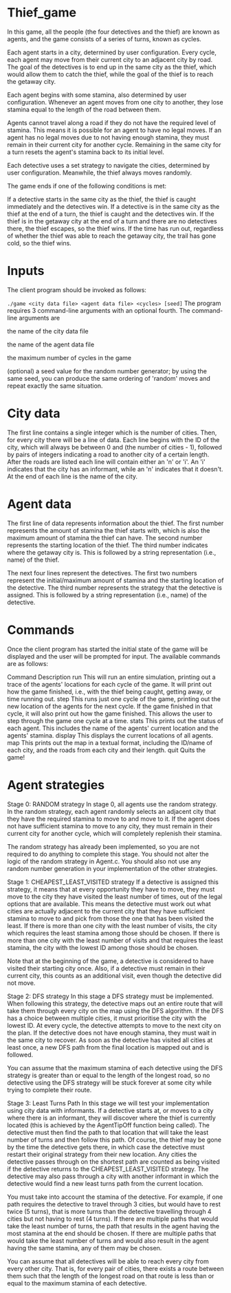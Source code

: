 # Thief_game
In this game, all the people (the four detectives and the thief) are known as agents, and the game consists of a series of turns, known as cycles.

Each agent starts in a city, determined by user configuration. Every cycle, each agent may move from their current city to an adjacent city by road. The goal of the detectives is to end up in the same city as the thief, which would allow them to catch the thief, while the goal of the thief is to reach the getaway city.

Each agent begins with some stamina, also determined by user configuration. Whenever an agent moves from one city to another, they lose stamina equal to the length of the road between them.

Agents cannot travel along a road if they do not have the required level of stamina. This means it is possible for an agent to have no legal moves. If an agent has no legal moves due to not having enough stamina, they must remain in their current city for another cycle. Remaining in the same city for a turn resets the agent's stamina back to its initial level.

Each detective uses a set strategy to navigate the cities, determined by user configuration. Meanwhile, the thief always moves randomly.

The game ends if one of the following conditions is met:

If a detective starts in the same city as the thief, the thief is caught immediately and the detectives win.
If a detective is in the same city as the thief at the end of a turn, the thief is caught and the detectives win.
If the thief is in the getaway city at the end of a turn and there are no detectives there, the thief escapes, so the thief wins.
If the time has run out, regardless of whether the thief was able to reach the getaway city, the trail has gone cold, so the thief wins.

# Inputs
The client program should be invoked as follows:

`./game <city data file> <agent data file> <cycles> [seed]`
The program requires 3 command-line arguments with an optional fourth. The command-line arguments are

the name of the city data file

the name of the agent data file

the maximum number of cycles in the game

(optional) a seed value for the random number generator; by using the same seed, you can produce the same ordering of 'random' moves and repeat exactly the same situation.

# City data
The first line contains a single integer which is the number of cities. Then, for every city there will be a line of data. Each line begins with the ID of the city, which will always be between 0 and (the number of cities - 1), followed by pairs of integers indicating a road to another city of a certain length. After the roads are listed each line will contain either an 'n' or 'i'. An 'i' indicates that the city has an informant, while an 'n' indicates that it doesn't. At the end of each line is the name of the city.

# Agent data
The first line of data represents information about the thief. The first number represents the amount of stamina the thief starts with, which is also the maximum amount of stamina the thief can have. The second number represents the starting location of the thief. The third number indicates where the getaway city is. This is followed by a string representation (i.e., name) of the thief.

The next four lines represent the detectives. The first two numbers represent the initial/maximum amount of stamina and the starting location of the detective. The third number represents the strategy that the detective is assigned. This is followed by a string representation (i.e., name) of the detective.

# Commands
Once the client program has started the initial state of the game will be displayed and the user will be prompted for input. The available commands are as follows:

Command	Description
run	This will run an entire simulation, printing out a trace of the agents' locations for each cycle of the game. It will print out how the game finished, i.e., with the thief being caught, getting away, or time running out.
step	This runs just one cycle of the game, printing out the new location of the agents for the next cycle. If the game finished in that cycle, it will also print out how the game finished. This allows the user to step through the game one cycle at a time.
stats	This prints out the status of each agent. This includes the name of the agents' current location and the agents' stamina.
display	This displays the current locations of all agents.
map	This prints out the map in a textual format, including the ID/name of each city, and the roads from each city and their length.
quit	Quits the game!

# Agent strategies
Stage 0: RANDOM strategy
In stage 0, all agents use the random strategy. In the random strategy, each agent randomly selects an adjacent city that they have the required stamina to move to and move to it. If the agent does not have sufficient stamina to move to any city, they must remain in their current city for another cycle, which will completely replenish their stamina.

The random strategy has already been implemented, so you are not required to do anything to complete this stage. You should not alter the logic of the random strategy in Agent.c. You should also not use any random number generation in your implementation of the other strategies.

Stage 1: CHEAPEST_LEAST_VISITED strategy
If a detective is assigned this strategy, it means that at every opportunity they have to move, they must move to the city they have visited the least number of times, out of the legal options that are available. This means the detective must work out what cities are actually adjacent to the current city that they have sufficient stamina to move to and pick from those the one that has been visited the least. If there is more than one city with the least number of visits, the city which requires the least stamina among those should be chosen. If there is more than one city with the least number of visits and that requires the least stamina, the city with the lowest ID among those should be chosen.

Note that at the beginning of the game, a detective is considered to have visited their starting city once. Also, if a detective must remain in their current city, this counts as an additional visit, even though the detective did not move.

Stage 2: DFS strategy
In this stage a DFS strategy must be implemented. When following this strategy, the detective maps out an entire route that will take them through every city on the map using the DFS algorithm. If the DFS has a choice between multiple cities, it must prioritise the city with the lowest ID. At every cycle, the detective attempts to move to the next city on the plan. If the detective does not have enough stamina, they must wait in the same city to recover. As soon as the detective has visited all cities at least once, a new DFS path from the final location is mapped out and is followed.

You can assume that the maximum stamina of each detective using the DFS strategy is greater than or equal to the length of the longest road, so no detective using the DFS strategy will be stuck forever at some city while trying to complete their route.

Stage 3: Least Turns Path
In this stage we will test your implementation using city data with informants. If a detective starts at, or moves to a city where there is an informant, they will discover where the thief is currently located (this is achieved by the AgentTipOff function being called). The detective must then find the path to that location that will take the least number of turns and then follow this path. Of course, the thief may be gone by the time the detective gets there, in which case the detective must restart their original strategy from their new location. Any cities the detective passes through on the shortest path are counted as being visited if the detective returns to the CHEAPEST_LEAST_VISITED strategy. The detective may also pass through a city with another informant in which the detective would find a new least turns path from the current location.

You must take into account the stamina of the detective. For example, if one path requires the detective to travel through 3 cities, but would have to rest twice (5 turns), that is more turns than the detective travelling through 4 cities but not having to rest (4 turns). If there are multiple paths that would take the least number of turns, the path that results in the agent having the most stamina at the end should be chosen. If there are multiple paths that would take the least number of turns and would also result in the agent having the same stamina, any of them may be chosen.

You can assume that all detectives will be able to reach every city from every other city. That is, for every pair of cities, there exists a route between them such that the length of the longest road on that route is less than or equal to the maximum stamina of each detective.
